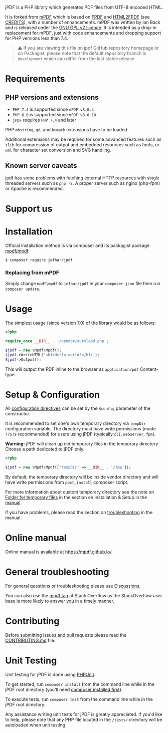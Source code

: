 jPDF is a PHP library which generates PDF files from UTF-8 encoded HTML.

It is forked from [mPDF](https://mpdf.github.io/) which is based on [FPDF](http://www.fpdf.org/) and [HTML2FPDF](http://html2fpdf.sourceforge.net/)
(see [CREDITS](CREDITS.txt)), with a number of enhancements. mPDF was written by Ian Back and is released
under the [GNU GPL v2 licence](LICENSE.txt). It is intended as a drop-in replacement for mPDF, just with code enhancements
and dropping support for PHP versions less than 7.4.

<!--
[![Latest Stable Version](https://poser.pugx.org/mpdf/mpdf/v/stable)](https://packagist.org/packages/mpdf/mpdf)
[![Total Downloads](https://poser.pugx.org/mpdf/mpdf/downloads)](https://packagist.org/packages/mpdf/mpdf)
[![License](https://poser.pugx.org/mpdf/mpdf/license)](https://packagist.org/packages/mpdf/mpdf)
-->

> ⚠ If you are viewing this file on jpdf GitHub repository homepage or on Packagist, please note that
> the default repository branch is `development` which can differ from the last stable release.

Requirements
============

PHP versions and extensions
---------------------------

- `PHP 7.4` is supported since `mPDF v8.0.4`
- `PHP 8.0` is supported since `mPDF v8.0.10`
- `jPDF` requires `PHP 7.4` and later

PHP `mbstring`, `gd`, and `bcmath` extensions have to be loaded.

Additional extensions may be required for some advanced features such as `zlib` for compression of output and
embedded resources such as fonts, or `xml` for character set conversion
and SVG handling.

Known server caveats
--------------------

jpdf has some problems with fetching external HTTP resources with single threaded servers such as `php -S`. A proper
server such as nginx (php-fpm) or Apache is recommended.

Support us
==========
<!--
Consider supporting development of jpdf with a donation of any value. [Donation button][1] can be found on the
[main page of the documentation][1].
-->
Installation
============

Official installation method is via composer and its packagist package [mpdf/mpdf](https://packagist.org/packages/mpdf/mpdf).

```
$ composer require jefhar/jpdf
```

### Replacing from mPDF
Simply change `mpdf\mpdf` to `jefhar/jpdf` in your `composer.json` file then run `composer update`.

Usage
=====

The simplest usage (since version 7.0) of the library would be as follows:

```php
<?php

require_once __DIR__ . '/vendor/autoload.php';

$jpdf = new \Mpdf\Mpdf();
$jpdf->WriteHTML('<h1>Hello world!</h1>');
$jpdf->Output();

```

This will output the PDF inline to the browser as `application/pdf` Content-type.

Setup & Configuration
=====================

All [configuration directives](https://mpdf.github.io/reference/mpdf-variables/overview.html) can
be set by the `$config` parameter of the constructor.

It is recommended to set one's own temporary directory via `tempDir` configuration variable.
The directory must have write permissions (mode `775` is recommended) for users using jPDF
(typically `cli`, `webserver`, `fpm`).

**Warning:** jPDF will clean up old temporary files in the temporary directory. Choose a path dedicated to jPDF only.


```php
<?php

$jpdf = new \Mpdf\Mpdf(['tempDir' => __DIR__ . '/tmp']);

```

By default, the temporary directory will be inside vendor directory and will have write permissions from
`post_install` composer script.

For more information about custom temporary directory see the note on
[Folder for temporary files](https://mpdf.github.io/installation-setup/folders-for-temporary-files.html)
in the section on Installation & Setup in the [manual][1].

If you have problems, please read the section on
[troubleshooting](https://mpdf.github.io/troubleshooting/known-issues.html) in the manual.

Online manual
=============

Online manual is available at https://mpdf.github.io/.

General troubleshooting
=============

For general questions or troubleshooting please use [Discussions](https://github.com/mpdf/mpdf/discussions).

You can also use the [mpdf tag](https://stackoverflow.com/questions/tagged/mpdf) at Stack Overflow as the StackOverflow user base is more likely to answer you in a timely manner.

Contributing
============

Before submitting issues and pull requests please read the [CONTRIBUTING.md](https://github.com/mpdf/mpdf/blob/development/.github/CONTRIBUTING.md) file.

Unit Testing
============

Unit testing for jPDF is done using [PHPUnit](https://phpunit.de/).

To get started, run `composer install` from the command line while in the jPDF root directory
(you'll need [composer installed first](https://getcomposer.org/download/)).

To execute tests, run `composer test` from the command line while in the jPDF root directory.

Any assistance writing unit tests for jPDF is greatly appreciated. If you'd like to help, please
note that any PHP file located in the `/tests/` directory will be autoloaded when unit testing.

[1]: https://mpdf.github.io
